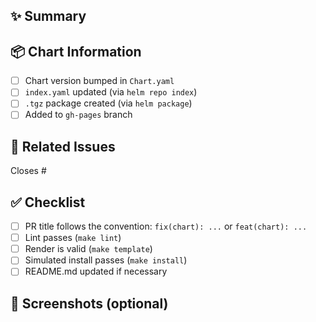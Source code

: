 ## ✨ Summary

<!-- Describe the change and its motivation -->

## 📦 Chart Information

- [ ] Chart version bumped in `Chart.yaml`
- [ ] `index.yaml` updated (via `helm repo index`)
- [ ] `.tgz` package created (via `helm package`)
- [ ] Added to `gh-pages` branch

## 🔗 Related Issues
Closes #

## ✅ Checklist

- [ ] PR title follows the convention: `fix(chart): ...` or `feat(chart): ...`
- [ ] Lint passes (`make lint`)
- [ ] Render is valid (`make template`)
- [ ] Simulated install passes (`make install`)
- [ ] README.md updated if necessary

## 📸 Screenshots (optional)
<!-- Add before/after screenshots if UI-related -->
